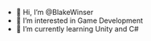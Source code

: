 - 👋 Hi, I’m @BlakeWinser
- 👀 I’m interested in Game Development
- 🌱 I’m currently learning Unity and C#

<!---
BlakeWinser/BlakeWinser is a ✨ special ✨ repository because its `README.md` (this file) appears on your GitHub profile.
You can click the Preview link to take a look at your changes.
--->
